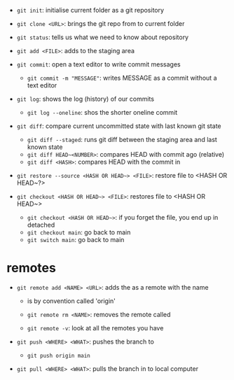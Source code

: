 - `git init`: initialise current folder as a git repository
- `git clone <URL>`: brings the git repo from <URL> to current folder
- `git status`: tells us what we need to know about repository

- `git add <FILE>`: adds <FILE> to the staging area

- `git commit`: open a text editor to write commit messages
    - `git commit -m "MESSAGE"`: writes MESSAGE as a commit without a text editor

- `git log`: shows the log (history) of our commits
    - `git log --oneline`: shos the shorter oneline commit

- `git diff`: compare current uncommitted state with last known git state
    - `git diff --staged`: runs git diff between the staging area and last known state
    - `git diff HEAD~<NUMBER>`: compares HEAD with commit <NUMBER> ago (relative)
    - `git diff <HASH>`: compares HEAD with the commit in <HASH>

- `git restore --source <HASH OR HEAD~> <FILE>`: restore file to <HASH OR HEAD~?>

- `git checkout <HASH OR HEAD~> <FILE>`: restores file to <HASH OR HEAD~>
    - `git checkout <HASH OR HEAD~>`: if you forget the file, you end up in detached
    - `git checkout main`: go back to main
    - `git switch main`: go back to main 

# remotes    
- `git remote add <NAME> <URL>`: adds the <URL> as a remote with the name <NAME>
    - <NAME> is by convention called 'origin'

    - `git remote rm <NAME>`: removes the remote called <NAME>
    - `git remote -v`: look at all the remotes you have

- `git push <WHERE> <WHAT>`: pushes the <WHAT> branch to <WHERE>
    - `git push origin main` 

- `git pull <WHERE> <WHAT>`: pulls the <WHAT> branch in <WHERE> to local computer
